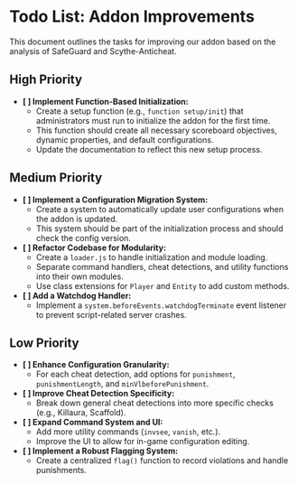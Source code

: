 # Todo List: Addon Improvements

This document outlines the tasks for improving our addon based on the analysis of SafeGuard and Scythe-Anticheat.

## High Priority

*   **[ ] Implement Function-Based Initialization:**
    *   Create a setup function (e.g., `function setup/init`) that administrators must run to initialize the addon for the first time.
    *   This function should create all necessary scoreboard objectives, dynamic properties, and default configurations.
    *   Update the documentation to reflect this new setup process.

## Medium Priority

*   **[ ] Implement a Configuration Migration System:**
    *   Create a system to automatically update user configurations when the addon is updated.
    *   This system should be part of the initialization process and should check the config version.
*   **[ ] Refactor Codebase for Modularity:**
    *   Create a `loader.js` to handle initialization and module loading.
    *   Separate command handlers, cheat detections, and utility functions into their own modules.
    *   Use class extensions for `Player` and `Entity` to add custom methods.
*   **[ ] Add a Watchdog Handler:**
    *   Implement a `system.beforeEvents.watchdogTerminate` event listener to prevent script-related server crashes.

## Low Priority

*   **[ ] Enhance Configuration Granularity:**
    *   For each cheat detection, add options for `punishment`, `punishmentLength`, and `minVlbeforePunishment`.
*   **[ ] Improve Cheat Detection Specificity:**
    *   Break down general cheat detections into more specific checks (e.g., Killaura, Scaffold).
*   **[ ] Expand Command System and UI:**
    *   Add more utility commands (`invsee`, `vanish`, etc.).
    *   Improve the UI to allow for in-game configuration editing.
*   **[ ] Implement a Robust Flagging System:**
    *   Create a centralized `flag()` function to record violations and handle punishments.
